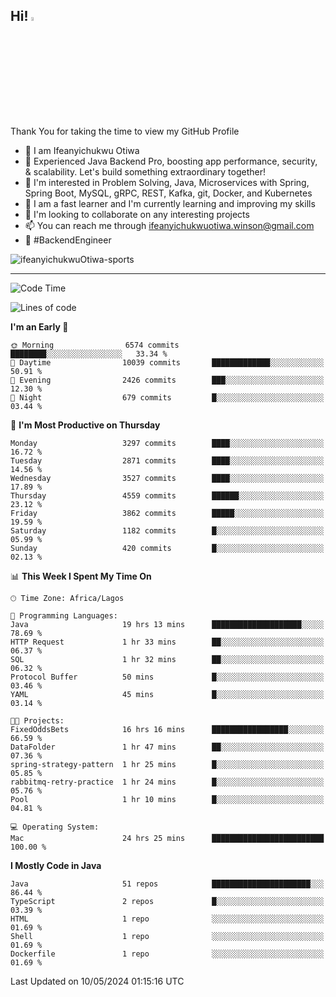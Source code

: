 <!-- BLOG-POST-LIST:START --><!-- BLOG-POST-LIST:END -->

## Hi! <img src="https://media.giphy.com/media/hvRJCLFzcasrR4ia7z/giphy.gif" width="4%"> 

Thank You for taking the time to view my GitHub Profile

- 👋 I am Ifeanyichukwu Otiwa
- 🚀 Experienced Java Backend Pro, boosting app performance, security, & scalability. Let's build something extraordinary together!
- 👀 I'm interested in Problem Solving, Java, Microservices with Spring, Spring Boot, MySQL, gRPC, REST, Kafka, git, Docker, and Kubernetes
- 🌱 I am a fast learner and I'm currently learning and improving my skills
- 💞️ I'm looking to collaborate on any interesting projects
- 📫 You can reach me through ifeanyichukwuotiwa.winson@gmail.com
- 🚀 #BackendEngineer

<p align="left" marginTop="10px"> <img src="https://komarev.com/ghpvc/?username=ifeanyichukwuOtiwa-sports&label=Profile%20views&color=0e75b6&style=for-the-badge" alt="ifeanyichukwuOtiwa-sports" /> </p>

***

<!--START_SECTION:waka-->
![Code Time](http://img.shields.io/badge/Code%20Time-2%2C486%20hrs%2017%20mins-blue)

![Lines of code](https://img.shields.io/badge/From%20Hello%20World%20I%27ve%20Written-5.2%20million%20lines%20of%20code-blue)

**I'm an Early 🐤** 

```text
🌞 Morning                6574 commits        ████████░░░░░░░░░░░░░░░░░   33.34 % 
🌆 Daytime                10039 commits       █████████████░░░░░░░░░░░░   50.91 % 
🌃 Evening                2426 commits        ███░░░░░░░░░░░░░░░░░░░░░░   12.30 % 
🌙 Night                  679 commits         █░░░░░░░░░░░░░░░░░░░░░░░░   03.44 % 
```
📅 **I'm Most Productive on Thursday** 

```text
Monday                   3297 commits        ████░░░░░░░░░░░░░░░░░░░░░   16.72 % 
Tuesday                  2871 commits        ████░░░░░░░░░░░░░░░░░░░░░   14.56 % 
Wednesday                3527 commits        ████░░░░░░░░░░░░░░░░░░░░░   17.89 % 
Thursday                 4559 commits        ██████░░░░░░░░░░░░░░░░░░░   23.12 % 
Friday                   3862 commits        █████░░░░░░░░░░░░░░░░░░░░   19.59 % 
Saturday                 1182 commits        █░░░░░░░░░░░░░░░░░░░░░░░░   05.99 % 
Sunday                   420 commits         █░░░░░░░░░░░░░░░░░░░░░░░░   02.13 % 
```


📊 **This Week I Spent My Time On** 

```text
🕑︎ Time Zone: Africa/Lagos

💬 Programming Languages: 
Java                     19 hrs 13 mins      ████████████████████░░░░░   78.69 % 
HTTP Request             1 hr 33 mins        ██░░░░░░░░░░░░░░░░░░░░░░░   06.37 % 
SQL                      1 hr 32 mins        ██░░░░░░░░░░░░░░░░░░░░░░░   06.32 % 
Protocol Buffer          50 mins             █░░░░░░░░░░░░░░░░░░░░░░░░   03.46 % 
YAML                     45 mins             █░░░░░░░░░░░░░░░░░░░░░░░░   03.14 % 

🐱‍💻 Projects: 
FixedOddsBets            16 hrs 16 mins      █████████████████░░░░░░░░   66.59 % 
DataFolder               1 hr 47 mins        ██░░░░░░░░░░░░░░░░░░░░░░░   07.36 % 
spring-strategy-pattern  1 hr 25 mins        █░░░░░░░░░░░░░░░░░░░░░░░░   05.85 % 
rabbitmq-retry-practice  1 hr 24 mins        █░░░░░░░░░░░░░░░░░░░░░░░░   05.76 % 
Pool                     1 hr 10 mins        █░░░░░░░░░░░░░░░░░░░░░░░░   04.81 % 

💻 Operating System: 
Mac                      24 hrs 25 mins      █████████████████████████   100.00 % 
```

**I Mostly Code in Java** 

```text
Java                     51 repos            ██████████████████████░░░   86.44 % 
TypeScript               2 repos             █░░░░░░░░░░░░░░░░░░░░░░░░   03.39 % 
HTML                     1 repo              ░░░░░░░░░░░░░░░░░░░░░░░░░   01.69 % 
Shell                    1 repo              ░░░░░░░░░░░░░░░░░░░░░░░░░   01.69 % 
Dockerfile               1 repo              ░░░░░░░░░░░░░░░░░░░░░░░░░   01.69 % 
```




 Last Updated on 10/05/2024 01:15:16 UTC
<!--END_SECTION:waka-->

<!--
<p align="center">
![trophy](https://github-profile-trophy.vercel.app/?username=ifeanyichukwuOtiwa-sports&theme=onedark) (https://github.com/ryo-ma/github-profile-trophy)
</p>
-->

<!---
ifeanyi-otiwa/ifeanyi-otiwa is a ✨ special ✨ repository because its `README.md` (this file) appears on your GitHub profile.
You can click the Preview link to take a look at your changes.
--->
